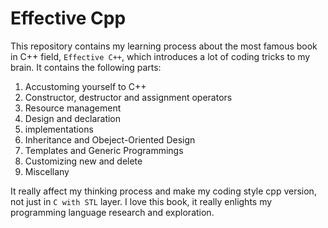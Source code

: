 # Effective Cpp

This repository contains my learning process about the most famous book in C++ field, `Effective C++`, which introduces a lot of coding tricks to my brain. It contains the following parts:

1. Accustoming yourself to C++
2. Constructor, destructor and assignment operators
3. Resource management
4. Design and declaration
5. implementations
6. Inheritance and Obeject-Oriented Design
7. Templates and Generic Programmings
8. Customizing new and delete
9. Miscellany

It really affect my thinking process and make my coding style cpp version, not just in `C with STL` layer. I love this book, it really enlights my programming language research and exploration.
